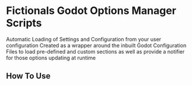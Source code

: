 # Fictionals Godot Options Manager Scripts


Automatic Loading of Settings and Configuration from your user configuration
Created as a wrapper around the inbuilt Godot Configuration Files to load pre-defined and custom sections as well as provide a notifier for those options updating at runtime

## How To Use


